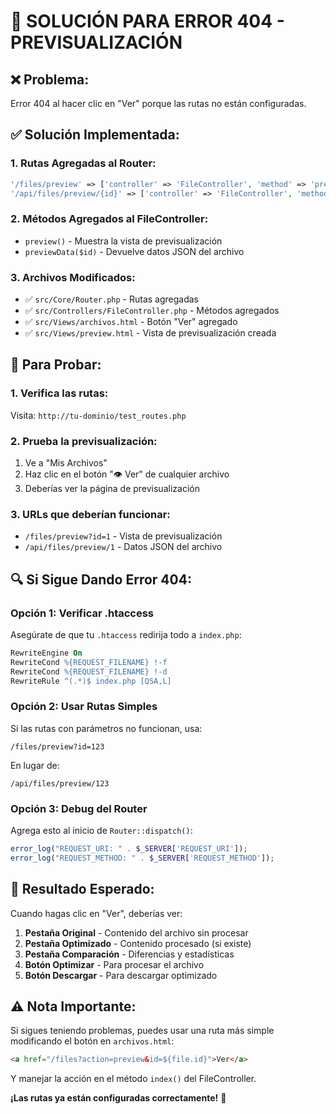 # 🔧 SOLUCIÓN PARA ERROR 404 - PREVISUALIZACIÓN

## ❌ **Problema:**
Error 404 al hacer clic en "Ver" porque las rutas no están configuradas.

## ✅ **Solución Implementada:**

### **1. Rutas Agregadas al Router:**
```php
'/files/preview' => ['controller' => 'FileController', 'method' => 'preview'],
'/api/files/preview/{id}' => ['controller' => 'FileController', 'method' => 'previewData'],
```

### **2. Métodos Agregados al FileController:**
- `preview()` - Muestra la vista de previsualización
- `previewData($id)` - Devuelve datos JSON del archivo

### **3. Archivos Modificados:**
- ✅ `src/Core/Router.php` - Rutas agregadas
- ✅ `src/Controllers/FileController.php` - Métodos agregados
- ✅ `src/Views/archivos.html` - Botón "Ver" agregado
- ✅ `src/Views/preview.html` - Vista de previsualización creada

## 🚀 **Para Probar:**

### **1. Verifica las rutas:**
Visita: `http://tu-dominio/test_routes.php`

### **2. Prueba la previsualización:**
1. Ve a "Mis Archivos"
2. Haz clic en el botón "👁️ Ver" de cualquier archivo
3. Deberías ver la página de previsualización

### **3. URLs que deberían funcionar:**
- `/files/preview?id=1` - Vista de previsualización
- `/api/files/preview/1` - Datos JSON del archivo

## 🔍 **Si Sigue Dando Error 404:**

### **Opción 1: Verificar .htaccess**
Asegúrate de que tu `.htaccess` redirija todo a `index.php`:
```apache
RewriteEngine On
RewriteCond %{REQUEST_FILENAME} !-f
RewriteCond %{REQUEST_FILENAME} !-d
RewriteRule ^(.*)$ index.php [QSA,L]
```

### **Opción 2: Usar Rutas Simples**
Si las rutas con parámetros no funcionan, usa:
```
/files/preview?id=123
```
En lugar de:
```
/api/files/preview/123
```

### **Opción 3: Debug del Router**
Agrega esto al inicio de `Router::dispatch()`:
```php
error_log("REQUEST_URI: " . $_SERVER['REQUEST_URI']);
error_log("REQUEST_METHOD: " . $_SERVER['REQUEST_METHOD']);
```

## 🎯 **Resultado Esperado:**

Cuando hagas clic en "Ver", deberías ver:
1. **Pestaña Original** - Contenido del archivo sin procesar
2. **Pestaña Optimizado** - Contenido procesado (si existe)
3. **Pestaña Comparación** - Diferencias y estadísticas
4. **Botón Optimizar** - Para procesar el archivo
5. **Botón Descargar** - Para descargar optimizado

## ⚠️ **Nota Importante:**
Si sigues teniendo problemas, puedes usar una ruta más simple modificando el botón en `archivos.html`:
```html
<a href="/files?action=preview&id=${file.id}">Ver</a>
```

Y manejar la acción en el método `index()` del FileController.

**¡Las rutas ya están configuradas correctamente!** 🚀